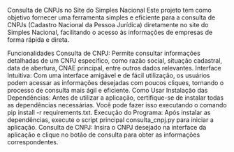 Consulta de CNPJs no Site do Simples Nacional
Este projeto tem como objetivo fornecer uma ferramenta simples e eficiente para a consulta de CNPJs (Cadastro Nacional da Pessoa Jurídica) diretamente no site do Simples Nacional, facilitando o acesso às informações de empresas de forma rápida e direta.

Funcionalidades
Consulta de CNPJ: Permite consultar informações detalhadas de um CNPJ específico, como razão social, situação cadastral, data de abertura, CNAE principal, entre outros dados relevantes.
Interface Intuitiva: Com uma interface amigável e de fácil utilização, os usuários podem acessar as informações desejadas com poucos cliques, tornando o processo de consulta mais ágil e eficiente.
Como Usar
Instalação das Dependências: Antes de utilizar a aplicação, certifique-se de instalar todas as dependências necessárias. Você pode fazer isso executando o comando pip install -r requirements.txt.
Execução do Programa: Após instalar as dependências, execute o script principal consulta_cnpj.py para iniciar a aplicação.
Consulta de CNPJ: Insira o CNPJ desejado na interface da aplicação e clique no botão de consulta para obter as informações correspondentes.
